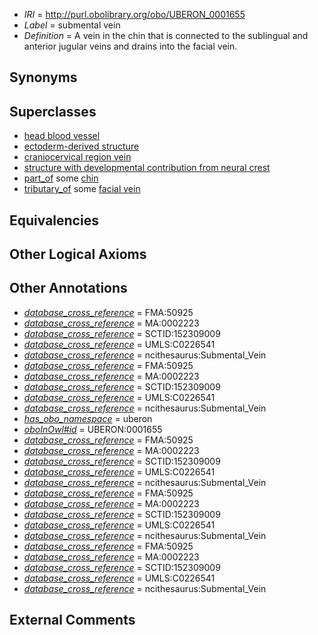  * *IRI* = http://purl.obolibrary.org/obo/UBERON_0001655
 * *Label* = submental vein
 * *Definition* = A vein in the chin that is connected to the sublingual and anterior jugular veins and drains into the facial vein.

## Synonyms


## Superclasses

 * [head blood vessel](../../UBERON/96/UBERON_0003496.md)
 * [ectoderm-derived structure](../../UBERON/21/UBERON_0004121.md)
 * [craniocervical region vein](../../UBERON/41/UBERON_0009141.md)
 * [structure with developmental contribution from neural crest](../../UBERON/14/UBERON_0010314.md)
 * [part_of](../../BFO/50/BFO_0000050.md) some [chin](../../UBERON/99/UBERON_0008199.md)
 * [tributary_of](../../core#tributary/of/core#tributary_of.md) some [facial vein](../../UBERON/53/UBERON_0001653.md)

## Equivalencies


## Other Logical Axioms


## Other Annotations

 * *[database_cross_reference](../../ef/oboInOwl#hasDbXref.md)* = FMA:50925
 * *[database_cross_reference](../../ef/oboInOwl#hasDbXref.md)* = MA:0002223
 * *[database_cross_reference](../../ef/oboInOwl#hasDbXref.md)* = SCTID:152309009
 * *[database_cross_reference](../../ef/oboInOwl#hasDbXref.md)* = UMLS:C0226541
 * *[database_cross_reference](../../ef/oboInOwl#hasDbXref.md)* = ncithesaurus:Submental_Vein
 * *[database_cross_reference](../../ef/oboInOwl#hasDbXref.md)* = FMA:50925
 * *[database_cross_reference](../../ef/oboInOwl#hasDbXref.md)* = MA:0002223
 * *[database_cross_reference](../../ef/oboInOwl#hasDbXref.md)* = SCTID:152309009
 * *[database_cross_reference](../../ef/oboInOwl#hasDbXref.md)* = UMLS:C0226541
 * *[database_cross_reference](../../ef/oboInOwl#hasDbXref.md)* = ncithesaurus:Submental_Vein
 * *[has_obo_namespace](../../ce/oboInOwl#hasOBONamespace.md)* = uberon
 * *[oboInOwl#id](../../id/oboInOwl#id.md)* = UBERON:0001655
 * *[database_cross_reference](../../ef/oboInOwl#hasDbXref.md)* = FMA:50925
 * *[database_cross_reference](../../ef/oboInOwl#hasDbXref.md)* = MA:0002223
 * *[database_cross_reference](../../ef/oboInOwl#hasDbXref.md)* = SCTID:152309009
 * *[database_cross_reference](../../ef/oboInOwl#hasDbXref.md)* = UMLS:C0226541
 * *[database_cross_reference](../../ef/oboInOwl#hasDbXref.md)* = ncithesaurus:Submental_Vein
 * *[database_cross_reference](../../ef/oboInOwl#hasDbXref.md)* = FMA:50925
 * *[database_cross_reference](../../ef/oboInOwl#hasDbXref.md)* = MA:0002223
 * *[database_cross_reference](../../ef/oboInOwl#hasDbXref.md)* = SCTID:152309009
 * *[database_cross_reference](../../ef/oboInOwl#hasDbXref.md)* = UMLS:C0226541
 * *[database_cross_reference](../../ef/oboInOwl#hasDbXref.md)* = ncithesaurus:Submental_Vein
 * *[database_cross_reference](../../ef/oboInOwl#hasDbXref.md)* = FMA:50925
 * *[database_cross_reference](../../ef/oboInOwl#hasDbXref.md)* = MA:0002223
 * *[database_cross_reference](../../ef/oboInOwl#hasDbXref.md)* = SCTID:152309009
 * *[database_cross_reference](../../ef/oboInOwl#hasDbXref.md)* = UMLS:C0226541
 * *[database_cross_reference](../../ef/oboInOwl#hasDbXref.md)* = ncithesaurus:Submental_Vein

## External Comments

